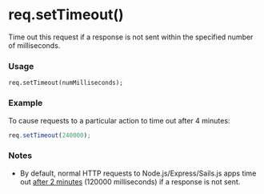 # req.setTimeout()

Time out this request if a response is not sent within the specified number of milliseconds.

### Usage
```usage
req.setTimeout(numMilliseconds);
```


### Example

To cause requests to a particular action to time out after 4 minutes:
```js
req.setTimeout(240000);
```

### Notes

+ By default, normal HTTP requests to Node.js/Express/Sails.js apps time out [after 2 minutes](https://nodejs.org/dist/latest-v8.x/docs/api/http.html#http_server_settimeout_msecs_callback) (120000 milliseconds) if a response is not sent.

<docmeta name="displayName" value="req.setTimeout()">
<docmeta name="pageType" value="method">
